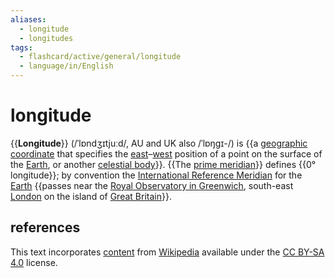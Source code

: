 ```yaml
---
aliases:
  - longitude
  - longitudes
tags:
  - flashcard/active/general/longitude
  - language/in/English
---
```


# longitude

{{__Longitude__}} (/ˈlɒndʒɪtjuːd/, AU and UK also /ˈlɒŋɡɪ-/) is {{a [geographic coordinate](geographic%20coordinat%20system.md) that specifies the [east](east.md)–[west](west.md) position of a point on the surface of the [Earth](Earth.md), or another [celestial body](astronomical%20object.md)}}. {{The [prime meridian](prime%20meridian.md)}} defines {{0° longitude}}; by convention the [International Reference Meridian](IERS%20Reference%20Meridian.md) for the [Earth](Earth.md) {{passes near the [Royal Observatory in Greenwich](Royal%20Observatory,%20Greenwich.md), south-east [London](London.md) on the island of [Great Britain](Great%20Britain.md)}}. <!--SR:!2024-08-21,37,290!2024-11-23,96,270!2024-09-19,63,310!2024-09-17,61,310!2024-08-20,24,250-->

## references

This text incorporates [content](https://en.wikipedia.org/wiki/longitude) from [Wikipedia](Wikipedia.md) available under the [CC BY-SA 4.0](https://creativecommons.org/licenses/by-sa/4.0/) license.
